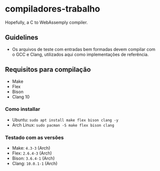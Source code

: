# compiladores-trabalho

Hopefully, a C to WebAssemply compiler.

## Guidelines

- Os arquivos de teste com entradas bem formadas devem compilar com o GCC e
  Clang, utilizados aqui como implementações de referência.

## Requisitos para compilação

- Make
- Flex
- Bison
- Clang 10

### Como installar
- Ubuntu: `sudo apt install make flex bison clang -y`
- Arch Linux: `sudo pacman -S make flex bison clang`

### Testado com as versões

- Make: `4.3-3` (Arch)
- Flex: `2.6.4-3` (Arch)
- Bison: `3.6.4-1` (Arch)
- Clang: `10.0.1-1` (Arch)
